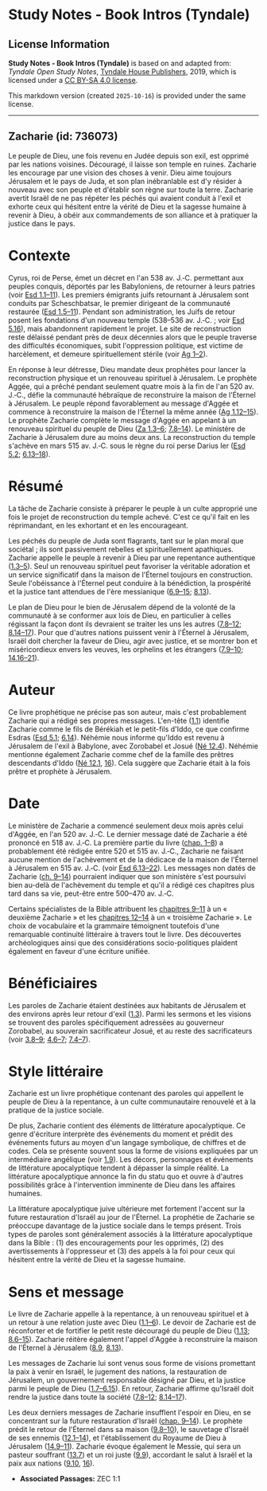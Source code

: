 # Study Notes - Book Intros (Tyndale)

## License Information

**Study Notes - Book Intros (Tyndale)** is based on and adapted from: _Tyndale Open Study Notes_, [Tyndale House Publishers](https://tyndaleopenresources.com/), 2019, which is licensed under a [CC BY-SA 4.0 license](https://creativecommons.org/licenses/by-sa/4.0/legalcode.en).

This markdown version (created `2025-10-16`) is provided under the same license.



--------------------------------

## Zacharie (id: 736073)

Le peuple de Dieu, une fois revenu en Judée depuis son exil, est opprimé par les nations voisines. Découragé, il laisse son temple en ruines. Zacharie les encourage par une vision des choses à venir. Dieu aime toujours Jérusalem et le pays de Juda, et son plan inébranlable est d'y résider à nouveau avec son peuple et d'établir son règne sur toute la terre. Zacharie avertit Israël de ne pas répéter les péchés qui avaient conduit à l'exil et exhorte ceux qui hésitent entre la vérité de Dieu et la sagesse humaine à revenir à Dieu, à obéir aux commandements de son alliance et à pratiquer la justice dans le pays.

Contexte
========

Cyrus, roi de Perse, émet un décret en l'an 538 av. J.‑C. permettant aux peuples conquis, déportés par les Babyloniens, de retourner à leurs patries (voir [Esd 1\.1–11](https://ref.ly/Ezra1:1-Ezra1:11)). Les premiers émigrants juifs retournant à Jérusalem sont conduits par Scheschbatsar, le premier dirigeant de la communauté restaurée ([Esd 1\.5–11](https://ref.ly/Ezra1:5-Ezra1:11)). Pendant son administration, les Juifs de retour posent les fondations d'un nouveau temple (538–536 av. J.‑C. ; voir [Esd 5\.16](https://ref.ly/Ezra5:16)), mais abandonnent rapidement le projet. Le site de reconstruction reste délaissé pendant près de deux décennies alors que le peuple traverse des difficultés économiques, subit l'oppression politique, est victime de harcèlement, et demeure spirituellement stérile (voir [Ag 1–2](https://ref.ly/Hag1:1-Hag2:23)).

En réponse à leur détresse, Dieu mandate deux prophètes pour lancer la reconstruction physique et un renouveau spirituel à Jérusalem. Le prophète Aggée, qui a prêché pendant seulement quatre mois à la fin de l'an 520 av. J.‑C., défie la communauté hébraïque de reconstruire la maison de l'Éternel à Jérusalem. Le peuple répond favorablement au message d'Aggée et commence à reconstruire la maison de l'Éternel la même année ([Ag 1\.12–15](https://ref.ly/Hag1:12-Hag1:15)). Le prophète Zacharie complète le message d'Aggée en appelant à un renouveau spirituel du peuple de Dieu ([Za 1\.3–6](https://ref.ly/Zech1:3-Zech1:6); [7\.8–14](https://ref.ly/Zech7:8-Zech7:14)). Le ministère de Zacharie à Jérusalem dure au moins deux ans. La reconstruction du temple s'achève en mars 515 av. J.‑C. sous le règne du roi perse Darius Ier ([Esd 5\.2](https://ref.ly/Ezra5:2); [6\.13–18](https://ref.ly/Ezra6:13-Ezra6:18)).

Résumé
======

La tâche de Zacharie consiste à préparer le peuple à un culte approprié une fois le projet de reconstruction du temple achevé. C'est ce qu'il fait en les réprimandant, en les exhortant et en les encourageant.

Les péchés du peuple de Juda sont flagrants, tant sur le plan moral que sociétal ; ils sont passivement rebelles et spirituellement apathiques. Zacharie appelle le peuple à revenir à Dieu par une repentance authentique ([1\.3–5](https://ref.ly/Zech1:3-Zech1:5)). Seul un renouveau spirituel peut favoriser la véritable adoration et un service significatif dans la maison de l'Éternel toujours en construction. Seule l'obéissance à l'Éternel peut conduire à la bénédiction, la prospérité et la justice tant attendues de l'ère messianique ([6\.9–15](https://ref.ly/Zech6:9-Zech6:15); [8\.13](https://ref.ly/Zech8:13)).

Le plan de Dieu pour le bien de Jérusalem dépend de la volonté de la communauté à se conformer aux lois de Dieu, en particulier à celles régissant la façon dont ils devraient se traiter les uns les autres ([7\.8–12](https://ref.ly/Zech7:8-Zech7:12); [8\.14–17](https://ref.ly/Zech8:14-Zech8:17)). Pour que d'autres nations puissent venir à l'Éternel à Jérusalem, Israël doit chercher la faveur de Dieu, agir avec justice, et se montrer bon et miséricordieux envers les veuves, les orphelins et les étrangers ([7\.9–10](https://ref.ly/Zech7:9-Zech7:10); [14\.16–21](https://ref.ly/Zech14:16-Zech14:21)).

Auteur
======

Ce livre prophétique ne précise pas son auteur, mais c'est probablement Zacharie qui a rédigé ses propres messages. L'en\-tête ([1\.1](https://ref.ly/Zech1:1)) identifie Zacharie comme le fils de Bérékiah et le petit\-fils d'Iddo, ce que confirme Esdras ([Esd 5\.1](https://ref.ly/Ezra5:1); [6\.14](https://ref.ly/Ezra6:14)). Néhémie nous informe qu'Iddo est revenu à Jérusalem de l'exil à Babylone, avec Zorobabel et Josué ([Né 12\.4](https://ref.ly/Neh12:4)). Néhémie mentionne également Zacharie comme chef de la famille des prêtres descendants d'Iddo ([Né 12\.1](https://ref.ly/Neh12:1), [16](https://ref.ly/Neh12:16)). Cela suggère que Zacharie était à la fois prêtre et prophète à Jérusalem.

Date
====

Le ministère de Zacharie a commencé seulement deux mois après celui d'Aggée, en l'an 520 av. J.‑C. Le dernier message daté de Zacharie a été prononcé en 518 av. J.‑C. La première partie du livre ([chap. 1–8](https://ref.ly/Zech1:1-Zech8:23)) a probablement été rédigée entre 520 et 515 av. J.‑C., Zacharie ne faisant aucune mention de l'achèvement et de la dédicace de la maison de l'Éternel à Jérusalem en 515 av. J.‑C. (voir [Esd 6\.13–22](https://ref.ly/Ezra6:13-Ezra6:22)). Les messages non datés de Zacharie ([ch. 9–14](https://ref.ly/Zech9:1-Zech14:21)) pourraient indiquer que son ministère s'est poursuivi bien au\-delà de l'achèvement du temple et qu'il a rédigé ces chapitres plus tard dans sa vie, peut\-être entre 500–470 av. J.‑C.

Certains spécialistes de la Bible attribuent les [chapitres 9–11](https://ref.ly/Zech9:1-Zech11:17) à un « deuxième Zacharie » et les [chapitres 12–14](https://ref.ly/Zech12:1-Zech14:21) à un « troisième Zacharie ». Le choix de vocabulaire et la grammaire témoignent toutefois d'une remarquable continuité littéraire à travers tout le livre. Des découvertes archéologiques ainsi que des considérations socio\-politiques plaident également en faveur d'une écriture unifiée.

Bénéficiaires
=============

Les paroles de Zacharie étaient destinées aux habitants de Jérusalem et des environs après leur retour d'exil ([1\.3](https://ref.ly/Zech1:3)). Parmi les sermons et les visions se trouvent des paroles spécifiquement adressées au gouverneur Zorobabel, au souverain sacrificateur Josué, et au reste des sacrificateurs (voir [3\.8–9](https://ref.ly/Zech3:8-Zech3:9); [4\.6–7](https://ref.ly/Zech4:6-Zech4:7); [7\.4–7](https://ref.ly/Zech7:4-Zech7:7)).

Style littéraire
================

Zacharie est un livre prophétique contenant des paroles qui appellent le peuple de Dieu à la repentance, à un culte communautaire renouvelé et à la pratique de la justice sociale.

De plus, Zacharie contient des éléments de littérature apocalyptique. Ce genre d'écriture interprète des événements du moment et prédit des événements futurs au moyen d'un langage symbolique, de chiffres et de codes. Cela se présente souvent sous la forme de visions expliquées par un intermédiaire angélique (voir [1\.9](https://ref.ly/Zech1:9)). Les décors, personnages et événements de littérature apocalyptique tendent à dépasser la simple réalité. La littérature apocalyptique annonce la fin du statu quo et ouvre à d'autres possibilités grâce à l'intervention imminente de Dieu dans les affaires humaines.

La littérature apocalyptique juive ultérieure met fortement l'accent sur la future restauration d'Israël au jour de l'Éternel. La prophétie de Zacharie se préoccupe davantage de la justice sociale dans le temps présent. Trois types de paroles sont généralement associés à la littérature apocalyptique dans la Bible : (1\) des encouragements pour les opprimés, (2\) des avertissements à l'oppresseur et (3\) des appels à la foi pour ceux qui hésitent entre la vérité de Dieu et la sagesse humaine.

Sens et message
===============

Le livre de Zacharie appelle à la repentance, à un renouveau spirituel et à un retour à une relation juste avec Dieu ([1\.1–6](https://ref.ly/Zech1:1-Zech1:6)). Le devoir de Zacharie est de réconforter et de fortifier le petit reste découragé du peuple de Dieu ([1\.13](https://ref.ly/Zech1:13); [8\.6–15](https://ref.ly/Zech8:6-Zech8:15)). Zacharie réitère également l'appel d'Aggée à reconstruire la maison de l'Éternel à Jérusalem ([8\.9](https://ref.ly/Zech8:9), [8\.13](https://ref.ly/Zech8:13)).

Les messages de Zacharie lui sont venus sous forme de visions promettant la paix à venir en Israël, le jugement des nations, la restauration de Jérusalem, un gouvernement responsable désigné par Dieu, et la justice parmi le peuple de Dieu ([1\.7–6\.15](https://ref.ly/Zech1:7-Zech6:15)). En retour, Zacharie affirme qu'Israël doit rendre la justice dans toute la société ([7\.8–12](https://ref.ly/Zech7:8-Zech7:12); [8\.14–17](https://ref.ly/Zech8:14-Zech8:17)).

Les deux derniers messages de Zacharie insufflent l'espoir en Dieu, en se concentrant sur la future restauration d'Israël ([chap. 9–14](https://ref.ly/Zech9:1-Zech14:21)). Le prophète prédit le retour de l'Éternel dans sa maison ([9\.8–10](https://ref.ly/Zech9:8-Zech9:10)), le sauvetage d'Israël de ses ennemis ([12\.1–14](https://ref.ly/Zech12:1-Zech12:14)), et l'établissement du Royaume de Dieu à Jérusalem ([14\.9–11](https://ref.ly/Zech14:9-Zech14:11)). Zacharie évoque également le Messie, qui sera un pasteur souffrant ([13\.7](https://ref.ly/Zech13:7)) et un roi juste ([9\.9](https://ref.ly/Zech9:9)), accordant le salut à Israël et la paix aux nations ([9\.10](https://ref.ly/Zech9:10), [16](https://ref.ly/Zech9:16)).

* **Associated Passages:** ZEC 1:1

